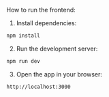 How to run the frontend:

1. Install dependencies:

```bash
npm install
```

2. Run the development server:

```bash
npm run dev
```

3. Open the app in your browser:

```bash
http://localhost:3000
```
